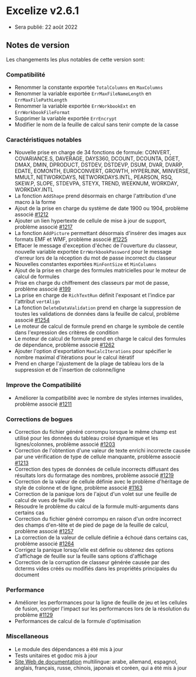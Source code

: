 # Excelize v2.6.1

* Sera publié: 22 août 2022

## Notes de version

Les changements les plus notables de cette version sont:

### Compatibilité

* Renommer la constante exportée `TotalColumns` en `MaxColumns`
* Renommer la variable exportée `ErrMaxFileNameLength` en `ErrMaxFilePathLength`
* Renommer la variable exportée `ErrWorkbookExt` en `ErrWorkbookFileFormat`
* Supprimer la variable exportée `ErrEncrypt`
* Modifier le nom de la feuille de calcul sans tenir compte de la casse

### Caractéristiques notables

* Nouvelle prise en charge de 34 fonctions de formule: CONVERT, COVARIANCE.S, DAVERAGE, DAYS360, DCOUNT, DCOUNTA, DGET, DMAX, DMIN, DPRODUCT, DSTDEV, DSTDEVP, DSUM, DVAR, DVARP, EDATE, EOMONTH, EUROCONVERT, GROWTH, HYPERLINK, MINVERSE, MMULT, NETWORKDAYS, NETWORKDAYS.INTL, PEARSON, RSQ, SKEW.P, SLOPE, STDEVPA, STEYX, TREND, WEEKNUM, WORKDAY, WORKDAY.INTL
* La fonction `AddShape` prend désormais en charge l'attribution d'une macro à la forme
* Ajout de la prise en charge du système de date 1900 ou 1904, problème associé [#1212](https://github.com/xuri/excelize/issues/1212)
* Ajouter un lien hypertexte de cellule de mise à jour de support, problème associé [#1217](https://github.com/xuri/excelize/issues/1217)
* La fonction `AddPicture` permettant désormais d'insérer des images aux formats EMF et WMF, problème associé [#1225](https://github.com/xuri/excelize/issues/1225)
* Effacer le message d'exception d'échec de l'ouverture du classeur, nouvelle variable exportée `ErrWorkbookPassword` pour le message d'erreur lors de la réception du mot de passe incorrect du classeur
* Nouvelles constantes exportées `MinFontSize` et `MinColumns`
* Ajout de la prise en charge des formules matricielles pour le moteur de calcul de formules
* Prise en charge du chiffrement des classeurs par mot de passe, problème associé [#199](https://github.com/xuri/excelize/issues/199)
* La prise en charge de `RichTextRun` définit l'exposant et l'indice par l'attribut `vertAlign`
* La fonction `DeleteDataValidation` prend en charge la suppression de toutes les validations de données dans la feuille de calcul, problème associé [#1254](https://github.com/xuri/excelize/issues/1254)
* Le moteur de calcul de formule prend en charge le symbole de centile dans l'expression des critères de condition
* Le moteur de calcul de formule prend en charge le calcul des formules de dépendance, problème associé [#1262](https://github.com/xuri/excelize/issues/1262)
* Ajouter l'option d'exportation `MaxCalcIterations` pour spécifier le nombre maximal d'itérations pour le calcul itératif
* Prend en charge l'ajustement de la plage de tableau lors de la suppression et de l'insertion de colonne/ligne

### Improve the Compatibilité

* Améliorer la compatibilité avec le nombre de styles internes invalides, problème associé [#1211](https://github.com/xuri/excelize/issues/1211)

### Corrections de bogues

* Correction du fichier généré corrompu lorsque le même champ est utilisé pour les données du tableau croisé dynamique et les lignes/colonnes, problème associé [#1203](https://github.com/xuri/excelize/issues/1203)
* Correction de l'obtention d'une valeur de texte enrichi incorrecte causée par une vérification de type de cellule manquante, problème associé [#1213](https://github.com/xuri/excelize/issues/1213)
* Correction des types de données de cellule incorrects diffusant des résultats lors du formatage des nombres, problème associé [#1219](https://github.com/xuri/excelize/issues/1219)
* Correction de la valeur de cellule définie avec le problème d'héritage de style de colonne et de ligne, problème associé [#1163](https://github.com/xuri/excelize/issues/1163)
* Correction de la panique lors de l'ajout d'un volet sur une feuille de calcul de vues de feuille vide
* Résoudre le problème du calcul de la formule multi-arguments dans certains cas
* Correction du fichier généré corrompu en raison d'un ordre incorrect des champs d'en-tête et de pied de page de la feuille de calcul, problème associé [#1257](https://github.com/xuri/excelize/issues/1257)
* La correction de la valeur de cellule définie a échoué dans certains cas, problème associé [#1264](https://github.com/xuri/excelize/issues/1264)
* Corrigez la panique lorsqu'elle est définie ou obtenez des options d'affichage de feuille sur la feuille sans options d'affichage
* Correction de la corruption de classeur générée causée par des dcterms vides créés ou modifiés dans les propriétés principales du document

### Performance

* Améliorer les performances pour la ligne de feuille de jeu et les cellules de fusion, corriger l'impact sur les performances lors de la résolution du problème [#1129](https://github.com/xuri/excelize/issues/1129)
* Performances de calcul de la formule d'optimisation

### Miscellaneous

* Le module des dépendances a été mis à jour
* Tests unitaires et godoc mis à jour
* [Site Web de documentation](https://xuri.me/excelize) multilingue: arabe, allemand, espagnol, anglais, français, russe, chinois, japonais et coréen, qui a été mis à jour
